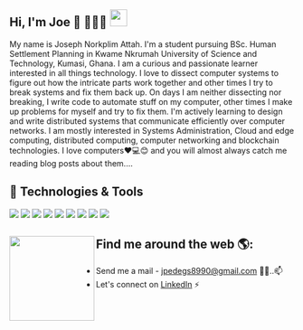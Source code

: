 ## Hi, I'm Joe 👋 👩🏾‍💻 <img src="https://raw.githubusercontent.com/MartinHeinz/MartinHeinz/master/wave.gif" width="30px">


My name is Joseph Norkplim Attah. I'm a student pursuing BSc. Human Settlement Planning in Kwame Nkrumah University of Science and Technology, Kumasi, Ghana. I am a curious and passionate learner interested in all things technology. I love to dissect computer systems to figure out how the intricate parts work together and other times I try to break systems and fix them back up. On days I am neither dissecting nor breaking, I write code to automate stuff on my computer, other times I make up problems for myself and try to fix them. I'm actively learning to design and write distributed systems that communicate efficiently over computer networks. I am mostly interested in Systems Administration, Cloud and edge computing, distributed computing, computer networking and blockchain technologies. I love computers❤️💻😊 and you will almost always catch me reading blog posts about them....

## 🔧 Technologies & Tools
![](https://img.shields.io/badge/OS-Linux-informational?style=flat&logo=linux&logoColor=white&color=2bbc8a)
![](https://img.shields.io/badge/Editor-Vim-informational?style=flat&logo=vim&logoColor=white&color=2bbc8a)
![](https://img.shields.io/badge/Code-Python-informational?style=flat&logo=python&logoColor=white&color=2bbc8a)
![](https://img.shields.io/badge/Code-JavaScript-informational?style=flat&logo=javascript&logoColor=white&color=2bbc8a)
![](https://img.shields.io/badge/Code-Golang-informational?style=flat&logo=go&logoColor=white&color=2bbc8a)
![](https://img.shields.io/badge/Code-Make-informational?style=flat&logo=cmake&logoColor=white&color=2bbc8a)
![](https://img.shields.io/badge/Shell-Bash-informational?style=flat&logo=gnu-bash&logoColor=white&color=2bbc8a)
![](https://img.shields.io/badge/Tools-PostgreSQL-informational?style=flat&logo=postgresql&logoColor=white&color=2bbc8a)
![](https://img.shields.io/badge/Tools-Docker-informational?style=flat&logo=docker&logoColor=white&color=2bbc8a)



## Find me around the web 🌎: <a href="https://aibenstunner.github.io/"><img align="left" width="150" height="150" src="https://github.com/aibenStunner/aibenStunner/blob/master/res/git.gif"></a>
- Send me a mail - <a href="jpedegs8990@gmail.com">jpedegs8990@gmail.com</a> ✍🏾..📫
- Let's connect on <a href="https://www.linkedin.com/in/joseph-norkplim-attah/"> LinkedIn</a> ⚡

<!--
**Joe-Degs/Joe-Degs** is a ✨ _special_ ✨ repository because its `README.md` (this file) appears on your GitHub profile.

Here are some ideas to get you started:

- 🔭 I’m currently working on ...
- 🌱 I’m currently learning ...
- 👯 I’m looking to collaborate on ...
- 🤔 I’m looking for help with ...
- 💬 Ask me about ...
- 📫 How to reach me: ...
- 😄 Pronouns: ...
- ⚡ Fun fact: ...
-->
